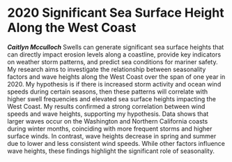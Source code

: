 # 2020 Significant Sea Surface Height Along the West Coast
***Caitlyn Mcculloch***
Swells can generate significant sea surface heights that can directly impact erosion levels along a coastline, provide key indicators on weather storm patterns, and predict sea conditions for mariner safety. My research aims to investigate the relationship between seasonality factors and wave heights along the West Coast over the span of one year in 2020. My hypothesis is if there is increased storm activity and ocean wind speeds during certain seasons, then these patterns will correlate with higher swell frequencies and elevated sea surface heights impacting the West Coast. My results confirmed a strong correlation between wind speeds and wave heights, supporting my hypothesis. Data shows that larger waves occur on the Washington and Northern California coasts during winter months, coinciding with more frequent storms and higher surface winds. In contrast, wave heights decrease in spring and summer due to lower and less consistent wind speeds. While other factors influence wave heights, these findings highlight the significant role of seasonality.